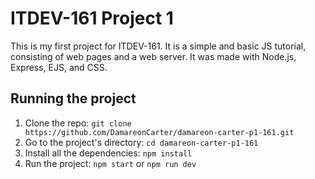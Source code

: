 # ITDEV-161 Project 1

This is my first project for ITDEV-161. It is a simple and basic JS tutorial, consisting of web pages and a web server. It was made with Node.js, Express, EJS, and CSS.

## Running the project

1. Clone the repo: `git clone https://github.com/DamareonCarter/damareon-carter-p1-161.git`
2. Go to the project's directory: `cd damareon-carter-p1-161`
3. Install all the dependencies: `npm install`
4. Run the project: `npm start` or `npm run dev`
